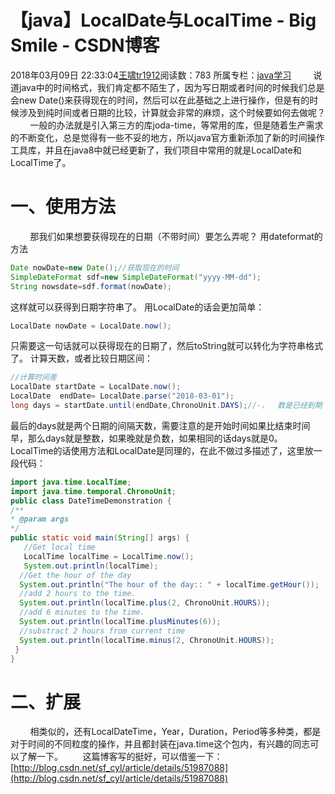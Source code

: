 # 【java】LocalDate与LocalTime - Big Smile - CSDN博客
2018年03月09日 22:33:04[王啸tr1912](https://me.csdn.net/tr1912)阅读数：783
所属专栏：[java学习](https://blog.csdn.net/column/details/26775.html)
        说道java中的时间格式，我们肯定都不陌生了，因为写日期或者时间的时候我们总是会new Date()来获得现在的时间，然后可以在此基础之上进行操作，但是有的时候涉及到纯时间或者日期的比较，计算就会非常的麻烦，这个时候要如何去做呢？
        一般的办法就是引入第三方的库joda-time，等常用的库，但是随着生产需求的不断变化，总是觉得有一些不妥的地方，所以java官方重新添加了新的时间操作工具库，并且在java8中就已经更新了，我们项目中常用的就是LocalDate和LocalTime了。
# 一、使用方法
        那我们如果想要获得现在的日期（不带时间）要怎么弄呢？
用dateformat的方法
```java
Date nowDate=new Date();//获取现在的时间
SimpleDateFormat sdf=new SimpleDateFormat("yyyy-MM-dd");
String nowsdate=sdf.format(nowDate);
```
这样就可以获得到日期字符串了。
用LocalDate的话会更加简单：
```java
LocalDate nowDate = LocalDate.now();
```
只需要这一句话就可以获得现在的日期了，然后toString就可以转化为字符串格式了。
计算天数，或者比较日期区间：
```java
//计算时间差
LocalDate startDate = LocalDate.now();
LocalDate  endDate= LocalDate.parse("2018-03-01");			
long days = startDate.until(endDate,ChronoUnit.DAYS);//-，  数是已经到期  正数是还没到期
```
最后的days就是两个日期的间隔天数，需要注意的是开始时间如果比结束时间早，那么days就是整数，如果晚就是负数，如果相同的话days就是0。
LocalTime的话使用方法和LocalDate是同理的，在此不做过多描述了，这里放一段代码：
```java
import java.time.LocalTime;
import java.time.temporal.ChronoUnit;
public class DateTimeDemonstration {
/**
* @param args
*/
public static void main(String[] args) {
   //Get local time
   LocalTime localTime = LocalTime.now();
   System.out.println(localTime);
  //Get the hour of the day
  System.out.println("The hour of the day:: " + localTime.getHour());
  //add 2 hours to the time.
  System.out.println(localTime.plus(2, ChronoUnit.HOURS));
  //add 6 minutes to the time.
  System.out.println(localTime.plusMinutes(6));
  //substract 2 hours from current time
  System.out.println(localTime.minus(2, ChronoUnit.HOURS));
 }
}
```
# 二、扩展
        相类似的，还有LocalDateTime，Year，Duration，Period等多种类，都是对于时间的不同粒度的操作，并且都封装在java.time这个包内，有兴趣的同志可以了解一下。
       这篇博客写的挺好，可以借鉴一下：
[http://blog.csdn.net/sf_cyl/article/details/51987088](http://blog.csdn.net/sf_cyl/article/details/51987088)
